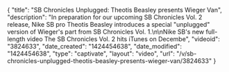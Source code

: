 {
    "title": "SB Chronicles Unplugged: Theotis Beasley presents Wieger Van",
    "description": "In preparation for our upcoming SB Chronicles Vol. 2 release, Nike SB pro Theotis Beasley introduces a special \"unplugged\" version of Wieger's part from SB Chronicles Vol. 1.\n\nNike SB's new full-length video The SB Chronicles Vol. 2 hits iTunes on Decembe",
    "videoid": "3824633",
    "date_created": "1424454638",
    "date_modified": "1424454638",
    "type": "captivate",
    "layout": "video",
    "url": "\/v\/sb-chronicles-unplugged-theotis-beasley-presents-wieger-van\/3824633"
}